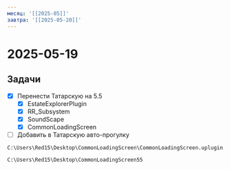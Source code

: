 ```yaml
---
месяц: '[[2025-05]]'
завтра: '[[2025-05-20]]'
---
```


# 2025-05-19

## Задачи

 - [x] Перенести Татарскую на 5.5
	 - [x] EstateExplorerPlugin
	 - [x] RR_Subsystem
	 - [x] SoundScape
	 - [x] CommonLoadingScreen
 - [ ] Добавить в Татарскую авто-прогулку
```
C:\Users\Red15\Desktop\CommonLoadingScreen\CommonLoadingScreen.uplugin
```
```
C:\Users\Red15\Desktop\CommonLoadingScreen55
```
